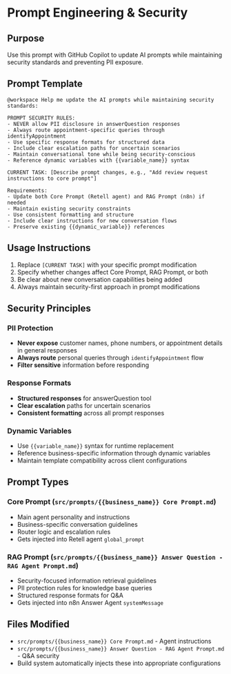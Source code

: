 # Prompt Engineering & Security

## Purpose
Use this prompt with GitHub Copilot to update AI prompts while maintaining security standards and preventing PII exposure.

## Prompt Template

```
@workspace Help me update the AI prompts while maintaining security standards:

PROMPT SECURITY RULES:
- NEVER allow PII disclosure in answerQuestion responses
- Always route appointment-specific queries through identifyAppointment
- Use specific response formats for structured data
- Include clear escalation paths for uncertain scenarios
- Maintain conversational tone while being security-conscious
- Reference dynamic variables with {{variable_name}} syntax

CURRENT TASK: [Describe prompt changes, e.g., "Add review request instructions to core prompt"]

Requirements:
- Update both Core Prompt (Retell agent) and RAG Prompt (n8n) if needed
- Maintain existing security constraints
- Use consistent formatting and structure
- Include clear instructions for new conversation flows
- Preserve existing {{dynamic_variable}} references
```

## Usage Instructions

1. Replace `[CURRENT TASK]` with your specific prompt modification
2. Specify whether changes affect Core Prompt, RAG Prompt, or both
3. Be clear about new conversation capabilities being added
4. Always maintain security-first approach in prompt modifications

## Security Principles

### PII Protection
- **Never expose** customer names, phone numbers, or appointment details in general responses
- **Always route** personal queries through `identifyAppointment` flow
- **Filter sensitive** information before responding

### Response Formats
- **Structured responses** for answerQuestion tool
- **Clear escalation** paths for uncertain scenarios
- **Consistent formatting** across all prompt responses

### Dynamic Variables
- Use `{{variable_name}}` syntax for runtime replacement
- Reference business-specific information through dynamic variables
- Maintain template compatibility across client configurations

## Prompt Types

### Core Prompt (`src/prompts/{{business_name}} Core Prompt.md`)
- Main agent personality and instructions
- Business-specific conversation guidelines
- Router logic and escalation rules
- Gets injected into Retell agent `global_prompt`

### RAG Prompt (`src/prompts/{{business_name}} Answer Question - RAG Agent Prompt.md`)
- Security-focused information retrieval guidelines
- PII protection rules for knowledge base queries
- Structured response formats for Q&A
- Gets injected into n8n Answer Agent `systemMessage`

## Files Modified

- `src/prompts/{{business_name}} Core Prompt.md` - Agent instructions
- `src/prompts/{{business_name}} Answer Question - RAG Agent Prompt.md` - Q&A security
- Build system automatically injects these into appropriate configurations